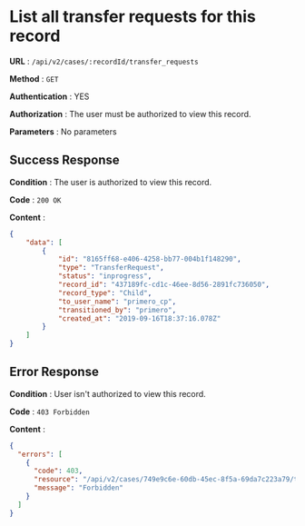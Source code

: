 # List all transfer requests for this record
 
**URL** : `/api/v2/cases/:recordId/transfer_requests`

**Method** : `GET`

**Authentication** : YES

**Authorization** : The user must be authorized to view this record.

**Parameters** : No parameters 

## Success Response

**Condition** : The user is authorized to view this record. 

**Code** : `200 OK`

**Content** :

```json
{
    "data": [
        {
            "id": "8165ff68-e406-4258-bb77-004b1f148290",
            "type": "TransferRequest",
            "status": "inprogress",
            "record_id": "437189fc-cd1c-46ee-8d56-2891fc736050",
            "record_type": "Child",
            "to_user_name": "primero_cp",
            "transitioned_by": "primero",
            "created_at": "2019-09-16T18:37:16.078Z"
        }
    ]
}
```
## Error Response

**Condition** : User isn't authorized to view this record.

**Code** : `403 Forbidden`

**Content** :

```json
{
  "errors": [
    {
      "code": 403,
      "resource": "/api/v2/cases/749e9c6e-60db-45ec-8f5a-69da7c223a79/transfers",
      "message": "Forbidden"
    }
  ]
}
```